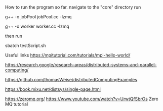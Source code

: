 
How to run the program so far.
navigate to the "core" directory
run


g++ -o jobPool jobPool.cc -lzmq


g++ -o worker worker.cc -lzmq


then run

sbatch testScript.sh



Useful links
https://mpitutorial.com/tutorials/mpi-hello-world/

https://research.google/research-areas/distributed-systems-and-parallel-computing/

https://github.com/thomasWeise/distributedComputingExamples

https://book.mixu.net/distsys/single-page.html


https://zeromq.org/
https://www.youtube.com/watch?v=UrwtQfSbrOs
Zero MQ tutorial 
